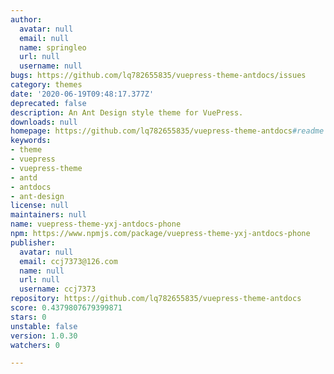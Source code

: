 ```yaml
---
author:
  avatar: null
  email: null
  name: springleo
  url: null
  username: null
bugs: https://github.com/lq782655835/vuepress-theme-antdocs/issues
category: themes
date: '2020-06-19T09:48:17.377Z'
deprecated: false
description: An Ant Design style theme for VuePress.
downloads: null
homepage: https://github.com/lq782655835/vuepress-theme-antdocs#readme
keywords:
- theme
- vuepress
- vuepress-theme
- antd
- antdocs
- ant-design
license: null
maintainers: null
name: vuepress-theme-yxj-antdocs-phone
npm: https://www.npmjs.com/package/vuepress-theme-yxj-antdocs-phone
publisher:
  avatar: null
  email: ccj7373@126.com
  name: null
  url: null
  username: ccj7373
repository: https://github.com/lq782655835/vuepress-theme-antdocs
score: 0.4379807679399871
stars: 0
unstable: false
version: 1.0.30
watchers: 0

---
```


